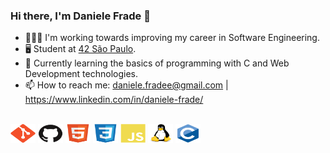 ### Hi there, I'm Daniele Frade 🙂

- 👩🏼‍💻 I'm working towards improving my career in Software Engineering.
- 🖥️ Student at [42 São Paulo](https://www.42sp.org.br/).
- 🌱 Currently learning the basics of programming with C and Web Development technologies.
- 📫 How to reach me: daniele.fradee@gmail.com | https://www.linkedin.com/in/daniele-frade/ 


<div style="display: inline_block"><br>
  <img align="center" alt="Dani-Git" height="30" width="40" src="https://github.com/devicons/devicon/blob/master/icons/git/git-original.svg">
  <img align="center" alt="Dani-Github" height="30" width="40" src="https://github.com/devicons/devicon/blob/master/icons/github/github-original.svg">
  <img align="center" alt="Dani-HTML" height="30" width="40" src="https://raw.githubusercontent.com/devicons/devicon/master/icons/html5/html5-original.svg">
  <img align="center" alt="Dani-CSS" height="30" width="40" src="https://raw.githubusercontent.com/devicons/devicon/master/icons/css3/css3-original.svg">
  <img align="center" alt="Dani-Js" height="30" width="40" src="https://raw.githubusercontent.com/devicons/devicon/master/icons/javascript/javascript-plain.svg">
  <img align="center" alt="Dani-Linux" height="30" width="40" src="https://github.com/devicons/devicon/blob/master/icons/linux/linux-original.svg">
  <img align="center" alt="Dani-C" height="30" width="40" src="https://github.com/devicons/devicon/blob/master/icons/c/c-original.svg">
</div>


<!--![Snake animation](https://github.com/daniele-frade/daniele-frade/blob/output/github-contribution-grid-snake.svg)-->


